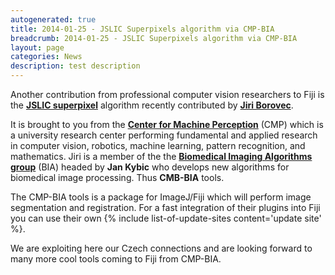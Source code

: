 ```yaml
---
autogenerated: true
title: 2014-01-25 - JSLIC Superpixels algorithm via CMP-BIA
breadcrumb: 2014-01-25 - JSLIC Superpixels algorithm via CMP-BIA
layout: page
categories: News
description: test description
---
```


Another contribution from professional computer vision researchers to Fiji is the [**JSLIC superpixel**](CMP-BIA_tools ) algorithm recently contributed by [**Jiri Borovec**](http://cmp.felk.cvut.cz/~borovji3/).

It is brought to you from the [**Center for Machine Perception**](http://cmp.felk.cvut.cz/) (CMP) which is a university research center performing fundamental and applied research in computer vision, robotics, machine learning, pattern recognition, and mathematics. Jiri is a member of the the [**Biomedical Imaging Algorithms group**](http://www.fel.cvut.cz/vv/tymy/mip.html) (BIA) headed by **Jan Kybic** who develops new algorithms for biomedical image processing. Thus **CMB-BIA** tools.

The CMP-BIA tools is a package for ImageJ/Fiji which will perform image segmentation and registration. For a fast integration of their plugins into Fiji you can use their own {% include list-of-update-sites content='update site' %}.

We are exploiting here our Czech connections and are looking forward to many more cool tools coming to Fiji from CMP-BIA.


